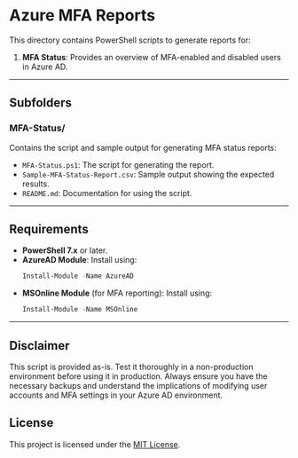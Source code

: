 # Azure MFA Reports

This directory contains PowerShell scripts to generate reports for:
1. **MFA Status**: Provides an overview of MFA-enabled and disabled users in Azure AD.

---

## Subfolders

### **MFA-Status/**
Contains the script and sample output for generating MFA status reports:
- `MFA-Status.ps1`: The script for generating the report.
- `Sample-MFA-Status-Report.csv`: Sample output showing the expected results.
- `README.md`: Documentation for using the script.

---

## Requirements
- **PowerShell 7.x** or later.
- **AzureAD Module**: Install using:
  ```powershell
  Install-Module -Name AzureAD
  ```
- **MSOnline Module** (for MFA reporting): Install using:
  ```powershell
  Install-Module -Name MSOnline
  ```

---

## Disclaimer

This script is provided as-is. Test it thoroughly in a non-production environment before using it in production. Always ensure you have the necessary backups and understand the implications of modifying user accounts and MFA settings in your Azure AD environment.

## License
This project is licensed under the [MIT License](https://github.com/balladbydragons/Powershell-Scripts/blob/main/LICENSE.md).
